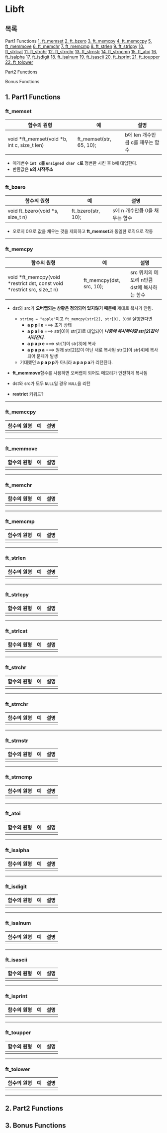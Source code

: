# Libft

## 목록
  Part1 Functions
  [1. ft_memset](#ft_memset)
  [2. ft_bzero](#ft_bzero)
  [3. ft_memcpy](#ft_memcpy)
  [4. ft_memccpy](#ft_memccpy)
  [5. ft_memmove](#ft_memmove)
  [6. ft_memchr](#ft_memchr)
  [7. ft_memcmp](#ft_memcmp)
  [8. ft_strlen](#ft_strlen)
  [9. ft_strlcpy](#ft_strlcpy)
  [10. ft_strlcat](#ft_strlcat)
  [11. ft_strchr](#ft_strchr)
  [12. ft_strrchr](#ft_strrchr)
  [13. ft_strnstr](#ft_strnstr)
  [14. ft_strncmp](#ft_strncmp)
  [15. ft_atoi](#ft_atoi)
  [16. ft_isalpha](#ft_isalpha)
  [17. ft_isdigit](#ft_isdigit)
  [18. ft_isalnum](#ft_isalnum)
  [19. ft_isascii](#ft_isascii)
  [20. ft_isprint](#ft_isprint)
  [21. ft_toupper](#ft_toupper)
  [22. ft_tolower](#ft_tolower)

  Part2 Functions

  Bonus Functions

## 1. Part1 Functions
### ft_memset
  | 함수의 원형 | 예  | 설명  |
  | --- | ---- | -------- |
  | void *ft_memset(void *b, int c, size_t len) | ft_memset(str, 65, 10); | b에 len 개수만큼 c를 채우는 함수 |
  - 매개변수 **`int c`를 `unsigned char c`로** 형변환 시킨 후 b에 대입한다.
  - 반환값은 **`b`의 시작주소**
---
### ft_bzero
  | 함수의 원형 | 예  | 설명  |
  | --- | ---- | -------- |
  | void ft_bzero(void *s, size_t n) | ft_bzero(str, 10); | s에 n 개수만큼 0을 채우는 함수 |
  - 오로지 0으로 값을 채우는 것을 제외하고 **ft_memset**과 동일한 로직으로 작동
---
### ft_memcpy
  | 함수의 원형 | 예  | 설명  |
  | --- | ---- | -------- |
  | void *ft_memcpy(void *restrict dst, const void *restrict src, size_t n) | ft_memcpy(dst, src, 10); | src 위치의 메모리 n만큼 dst에 복사하는 함수 |
  - dst와 src가 **오버랩되는 상황은 정의되어 있지않기 때문에** 제대로 복사가 안됨.
    - `string = "apple"`이고 `ft_memcpy(str[2], str[0], 3)`을 실행한다면
      - **a p p l e** ===> 초기 상태
      - **a p a l e** ===> str[0]이 str[2]로 대입되어 ***나중에 복사해야할 str[2]값이 사라진다.***
      - **a p a p e** ===> str[1]이 str[3]에 복사
      - **a p a p a** ===> 원래 str[2]값이 아닌 새로 복사된 str[2]이 str[4]에 복사되어 문제가 발생
    - 기대했던 **a p a p p**가 아니라 **a p a p a**가 리턴된다.

  - **ft_memmove**함수를 사용하면 오버랩이 되어도 메모리가 안전하게 복사됨
  - dst와 src가 모두 `NULL`일 경우 `NULL`을 리턴
  - **restrict** 키워드?
---
### ft_memccpy
  | 함수의 원형 | 예  | 설명  |
  | --- | ---- | -------- |
  |  |  |  |
---
### ft_memmove
  | 함수의 원형 | 예  | 설명  |
  | --- | ---- | -------- |
  |  |  |  |
---
### ft_memchr
  | 함수의 원형 | 예  | 설명  |
  | --- | ---- | -------- |
  |  |  |  |
---
### ft_memcmp
  | 함수의 원형 | 예  | 설명  |
  | --- | ---- | -------- |
  |  |  |  |
---
### ft_strlen
  | 함수의 원형 | 예  | 설명  |
  | --- | ---- | -------- |
  |  |  |  |
---
### ft_strlcpy
  | 함수의 원형 | 예  | 설명  |
  | --- | ---- | -------- |
  |  |  |  |
---
### ft_strlcat
  | 함수의 원형 | 예  | 설명  |
  | --- | ---- | -------- |
  |  |  |  |
---
### ft_strchr
  | 함수의 원형 | 예  | 설명  |
  | --- | ---- | -------- |
  |  |  |  |
---
### ft_strrchr
  | 함수의 원형 | 예  | 설명  |
  | --- | ---- | -------- |
  |  |  |  |
---
### ft_strnstr
  | 함수의 원형 | 예  | 설명  |
  | --- | ---- | -------- |
  |  |  |  |
---
### ft_strncmp
  | 함수의 원형 | 예  | 설명  |
  | --- | ---- | -------- |
  |  |  |  |
---
### ft_atoi
  | 함수의 원형 | 예  | 설명  |
  | --- | ---- | -------- |
  |  |  |  |
---
### ft_isalpha
  | 함수의 원형 | 예  | 설명  |
  | --- | ---- | -------- |
  |  |  |  |
---
### ft_isdigit
  | 함수의 원형 | 예  | 설명  |
  | --- | ---- | -------- |
  |  |  |  |
---
### ft_isalnum
  | 함수의 원형 | 예  | 설명  |
  | --- | ---- | -------- |
  |  |  |  |
---
### ft_isascii
  | 함수의 원형 | 예  | 설명  |
  | --- | ---- | -------- |
  |  |  |  |
---
### ft_isprint
  | 함수의 원형 | 예  | 설명  |
  | --- | ---- | -------- |
  |  |  |  |
---
### ft_toupper
  | 함수의 원형 | 예  | 설명  |
  | --- | ---- | -------- |
  |  |  |  |
---
### ft_tolower
  | 함수의 원형 | 예  | 설명  |
  | --- | ---- | -------- |
  |  |  |  |
---
## 2. Part2 Functions

## 3. Bonus Functions
